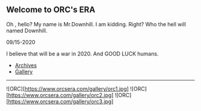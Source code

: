 ## Welcome to ORC's ERA

Oh , hello? My name is Mr.Downhill. I am kidding. Right? Who the hell will named Downhill.

09/15-2020

I believe that will be a war in 2020. And GOOD LUCK humans.


- [Archives](http://orcsera.com/archive)
- [Gallery](http://orcsera.com/gallery)

--------------------------------------------------------
![ORC][https://www.orcsera.com/gallery/orc1.jpg] 
![ORC][https://www.orcsera.com/gallery/orc2.jpg] 
![ORC][https://www.orcsera.com/gallery/orc3.jpg]



